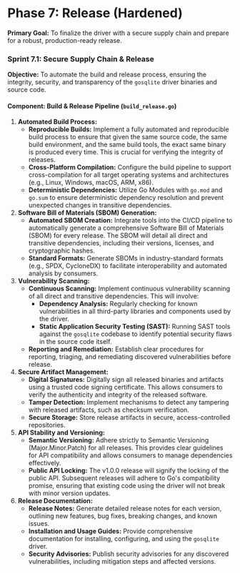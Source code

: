 # **Phase 7: Release (Hardened)**

**Primary Goal:** To finalize the driver with a secure supply chain and prepare for a robust, production-ready release.

### **Sprint 7.1: Secure Supply Chain & Release**

**Objective:** To automate the build and release process, ensuring the integrity, security, and transparency of the `gosqlite` driver binaries and source code.

#### **Component: Build & Release Pipeline (`build_release.go`)**

1.  **Automated Build Process:**
    *   **Reproducible Builds:** Implement a fully automated and reproducible build process to ensure that given the same source code, the same build environment, and the same build tools, the exact same binary is produced every time. This is crucial for verifying the integrity of releases.
    *   **Cross-Platform Compilation:** Configure the build pipeline to support cross-compilation for all target operating systems and architectures (e.g., Linux, Windows, macOS, ARM, x86).
    *   **Deterministic Dependencies:** Utilize Go Modules with `go.mod` and `go.sum` to ensure deterministic dependency resolution and prevent unexpected changes in transitive dependencies.
2.  **Software Bill of Materials (SBOM) Generation:**
    *   **Automated SBOM Creation:** Integrate tools into the CI/CD pipeline to automatically generate a comprehensive Software Bill of Materials (SBOM) for every release. The SBOM will detail all direct and transitive dependencies, including their versions, licenses, and cryptographic hashes.
    *   **Standard Formats:** Generate SBOMs in industry-standard formats (e.g., SPDX, CycloneDX) to facilitate interoperability and automated analysis by consumers.
3.  **Vulnerability Scanning:**
    *   **Continuous Scanning:** Implement continuous vulnerability scanning of all direct and transitive dependencies. This will involve:
        *   **Dependency Analysis:** Regularly checking for known vulnerabilities in all third-party libraries and components used by the driver.
        *   **Static Application Security Testing (SAST):** Running SAST tools against the `gosqlite` codebase to identify potential security flaws in the source code itself.
    *   **Reporting and Remediation:** Establish clear procedures for reporting, triaging, and remediating discovered vulnerabilities before release.
4.  **Secure Artifact Management:**
    *   **Digital Signatures:** Digitally sign all released binaries and artifacts using a trusted code signing certificate. This allows consumers to verify the authenticity and integrity of the released software.
    *   **Tamper Detection:** Implement mechanisms to detect any tampering with released artifacts, such as checksum verification.
    *   **Secure Storage:** Store release artifacts in secure, access-controlled repositories.
5.  **API Stability and Versioning:**
    *   **Semantic Versioning:** Adhere strictly to Semantic Versioning (Major.Minor.Patch) for all releases. This provides clear guidelines for API compatibility and allows consumers to manage dependencies effectively.
    *   **Public API Locking:** The v1.0.0 release will signify the locking of the public API. Subsequent releases will adhere to Go's compatibility promise, ensuring that existing code using the driver will not break with minor version updates.
6.  **Release Documentation:**
    *   **Release Notes:** Generate detailed release notes for each version, outlining new features, bug fixes, breaking changes, and known issues.
    *   **Installation and Usage Guides:** Provide comprehensive documentation for installing, configuring, and using the `gosqlite` driver.
    *   **Security Advisories:** Publish security advisories for any discovered vulnerabilities, including mitigation steps and affected versions.